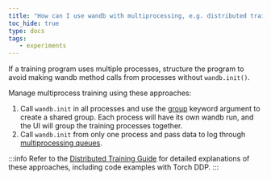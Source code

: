 ```yaml
---
title: "How can I use wandb with multiprocessing, e.g. distributed training?"
toc_hide: true
type: docs
tags:
   - experiments
---
```

If a training program uses multiple processes, structure the program to avoid making wandb method calls from processes without `wandb.init()`. 

Manage multiprocess training using these approaches:

1. Call `wandb.init` in all processes and use the [group](../guides/runs/grouping.md) keyword argument to create a shared group. Each process will have its own wandb run, and the UI will group the training processes together.
2. Call `wandb.init` from only one process and pass data to log through [multiprocessing queues](https://docs.python.org/3/library/multiprocessing.html#exchanging-objects-between-processes).

:::info
Refer to the [Distributed Training Guide](../guides/track/log/distributed-training.md) for detailed explanations of these approaches, including code examples with Torch DDP.
:::